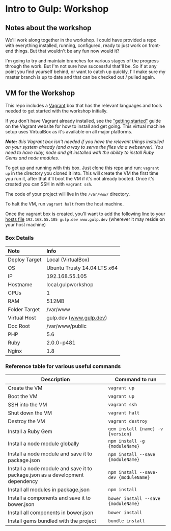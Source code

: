 # Intro to Gulp: Workshop


## Notes about the workshop

We'll work along together in the workshop. I could have provided a repo with everything installed, running, configured, ready to just work on front-end things. But that wouldn't be any fun now would it?

I'm going to try and maintain branches for various stages of the progress through the work. But I'm not sure how successful that'll be. So if at any point you find yourself behind, or want to catch up quickly, I'll make sure my master branch is up to date and that can be checked out / pulled again.

## VM for the Workshop

This repo includes a [Vagrant](https://www.vagrantup.com/) box that has the relevant languages and tools needed to get started with the workshop initially.

If you don't have Vagrant already installed, see the ["getting started"](http://docs.vagrantup.com/v2/getting-started/index.html) guide on the Vagrant website for how to install and get going. This virtual machine setup uses VirtualBox as it's available on all major platforms.

_**Note:** this Vagrant box isn't needed if you have the relevant things installed on your system already (and a way to serve the files via a webserver). You need to have ruby, node and git installed with the ability to install Ruby Gems and node modules._

To get up and running with this box. Just clone this repo and run: `vagrant up` in the directory you cloned it into. This will create the VM the first time you run it, after that it'll boot the VM if it's not already booted. Once it's created you can SSH in with `vagrant ssh`.

The code of your project will live in the `/var/www/` directory.

To halt the VM, run `vagrant halt` from the host machine.

Once the vagrant box is created, you'll want to add the following line to your [hosts file](http://en.wikipedia.org/wiki/Hosts_%28file%29) `192.168.55.105 gulp.dev www.gulp.dev` (wherever it may reside on your host machine)



### Box Details

| Note | Info |
| :--- | :--- |
| Deploy Target | Local (VirtualBox) |
| OS | Ubuntu Trusty 14.04 LTS x64 |
| IP | 192.168.55.105 |
| Hostname | local.gulpworkshop |
| CPUs | 1 |
| RAM | 512MB |
| Folder Target | /var/www |
| Virtual Host | gulp.dev (www.gulp.dev) |
| Doc Root | /var/www/public |
| PHP | 5.6 |
| Ruby | 2.0.0-p481 |
| Nginx | 1.8 |

### Reference table for various useful commands
| Description | Command to run |
| --- | --- | 
| Create the VM | `vagrant up` |
| Boot the VM | `vagrant up` |
| SSH into the VM | `vagrant ssh` |
| Shut down the VM | `vagrant halt` |
| Destroy the VM | `vagrant destroy` |
| Install a Ruby Gem | `gem install {name} -v {version}` |
| Install a node module globally | `npm install -g {moduleName}` |
| Install a node module and save it to package.json | `npm install --save {moduleName}` |
| Install a node module and save it to package.json as a development dependency | `npm install --save-dev {moduleName}` |
| Install all modules in package.json | `npm install` |
| Install a components and save it to bower.json | `bower install --save {moduleName}` |
| Install all components in bower.json | `bower install` |
| Install gems bundled with the project | `bundle install` |
